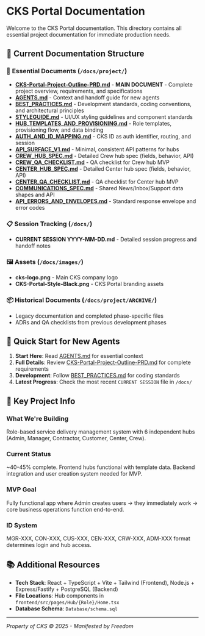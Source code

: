 # CKS Portal Documentation

Welcome to the CKS Portal documentation. This directory contains all essential project documentation for immediate production needs.

## 📁 Current Documentation Structure

### 🎯 **Essential Documents** (`/docs/project/`)
- **[CKS-Portal-Project-Outline-PRD.md](./CKS-Portal-Project-Outline-PRD.md)** - **MAIN DOCUMENT** - Complete project overview, requirements, and specifications
- **[AGENTS.md](./AGENTS.md)** - Context and handoff guide for new agents
- **[BEST_PRACTICES.md](./BEST_PRACTICES.md)** - Development standards, coding conventions, and architectural principles
- **[STYLEGUIDE.md](./STYLEGUIDE.md)** - UI/UX styling guidelines and component standards
- **[HUB_TEMPLATES_AND_PROVISIONING.md](./HUB_TEMPLATES_AND_PROVISIONING.md)** - Role templates, provisioning flow, and data binding
- **[AUTH_AND_ID_MAPPING.md](./AUTH_AND_ID_MAPPING.md)** - CKS ID as auth identifier, routing, and session
- **[API_SURFACE_V1.md](./API_SURFACE_V1.md)** - Minimal, consistent API patterns for hubs
- **[CREW_HUB_SPEC.md](./CREW_HUB_SPEC.md)** - Detailed Crew hub spec (fields, behavior, API)
- **[CREW_QA_CHECKLIST.md](./CREW_QA_CHECKLIST.md)** - QA checklist for Crew hub MVP
 - **[CENTER_HUB_SPEC.md](./CENTER_HUB_SPEC.md)** - Detailed Center hub spec (fields, behavior, API)
 - **[CENTER_QA_CHECKLIST.md](./CENTER_QA_CHECKLIST.md)** - QA checklist for Center hub MVP
 - **[COMMUNICATIONS_SPEC.md](./COMMUNICATIONS_SPEC.md)** - Shared News/Inbox/Support data shapes and API
 - **[API_ERRORS_AND_ENVELOPES.md](./API_ERRORS_AND_ENVELOPES.md)** - Standard response envelope and error codes

### 📋 **Session Tracking** (`/docs/`)
- **CURRENT SESSION YYYY-MM-DD.md** - Detailed session progress and handoff notes

### 🖼️ **Assets** (`/docs/images/`)
- **cks-logo.png** - Main CKS company logo
- **CKS-Portal-Style-Black.png** - CKS Portal branding assets

### 📦 **Historical Documents** (`/docs/project/ARCHIVE/`)
- Legacy documentation and completed phase-specific files
- ADRs and QA checklists from previous development phases

## 🚀 Quick Start for New Agents

1. **Start Here**: Read [AGENTS.md](./AGENTS.md) for essential context
2. **Full Details**: Review [CKS-Portal-Project-Outline-PRD.md](./CKS-Portal-Project-Outline-PRD.md) for complete requirements
3. **Development**: Follow [BEST_PRACTICES.md](./BEST_PRACTICES.md) for coding standards
4. **Latest Progress**: Check the most recent `CURRENT SESSION` file in `/docs/`

## 🎯 Key Project Info

### **What We're Building**
Role-based service delivery management system with 6 independent hubs (Admin, Manager, Contractor, Customer, Center, Crew).

### **Current Status** 
~40-45% complete. Frontend hubs functional with template data. Backend integration and user creation system needed for MVP.

### **MVP Goal**
Fully functional app where Admin creates users → they immediately work → core business operations function end-to-end.

### **ID System**
MGR-XXX, CON-XXX, CUS-XXX, CEN-XXX, CRW-XXX, ADM-XXX format determines login and hub access.

## 📚 Additional Resources

- **Tech Stack**: React + TypeScript + Vite + Tailwind (Frontend), Node.js + Express/Fastify + PostgreSQL (Backend)
- **File Locations**: Hub components in `frontend/src/pages/Hub/{Role}/Home.tsx`
- **Database Schema**: `Database/schema.sql`

---

*Property of CKS © 2025 - Manifested by Freedom*
